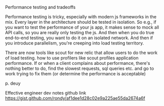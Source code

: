 Performance testing and tradeoffs


 Performance testing is tricky, especially with modern js frameworks in the mix. Every layer in the architecture should be tested in isolation. So e.g., if you want to test the performance of your js app, it makes sense to mock all API calls, so you are really only testing the js. And then when you do true end-to-end testing, you want to do it on an isolated network. And then if you introduce parallelism, you're creeping into load testing territory.

There are now tools like scout for new relic that allow users to do the work of load testing.
how to use profilers like scout profiles application performance. If or when a client complains about performance, there's nothing better to do, find the slowest requests, sql queries etc. and go to work trying to fix them (or determine the performance is acceptable)

p. deuy

Effective engineer dev notes github link https://gist.github.com/rondy/af1dee1d28c02e9a225ae55da2674a6f
